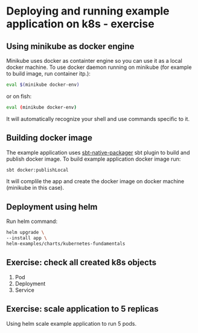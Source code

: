 # Deploying and running example application on k8s - exercise

## Using minikube as docker engine

Minikube uses docker as containter engine so you can use it as a local docker machine.
To use docker daemon running on minikube (for example to build image, run container itp.):
```bash
eval $(minikube docker-env)
```
or on fish:
```bash
eval (minikube docker-env)
```
It will automatically recognize your shell and use commands specific to it.

## Building docker image

The example application uses [sbt-native-packager](https://github.com/sbt/sbt-native-packager) sbt plugin to build and publish docker image. 
To build example application docker image run:
```bash
sbt docker:publishLocal
```

It will complile the app and create the docker image on docker machine (minikube in this case).

## Deployment using helm

Run helm command:
```bash
helm upgrade \
--install app \
helm-examples/charts/kubernetes-fundamentals
```

## Exercise: check all created k8s objects

1. Pod
1. Deployment
1. Service

## Exercise: scale application to 5 replicas

Using helm scale example application to run 5 pods.
